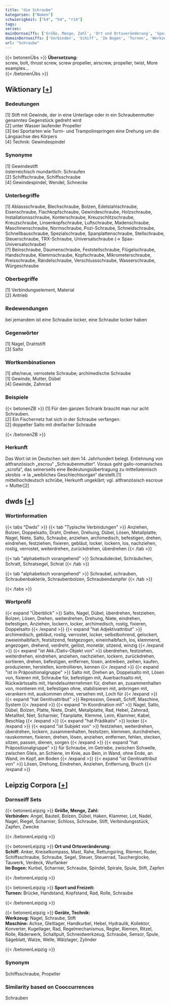 ```yaml
---
title: "die Schraube"
kategorien: ["Nomen"]
schwierigkeit: ["k4", "h4", "r14"]
tags:
series:
mainDornseiffs: ['Größe, Menge, Zahl', 'Ort und Ortsveränderung', 'Sport und Freizeit', 'Geräte, Technik']
domainDornseiffs: ['Verbinden', 'Schiff', 'Im Bogen', 'Turnen', 'Werkzeug', 'Maschine']
url: "Schraube"
---
```


{{< betonenÜbs >}}
**Übersetzung:**  
screw, bolt, thrust screw, screw propeller, airscrew, propeller, twist, More examples...  
{{< /betonenÜbs >}}

## Wiktionary [[+](https://de.wiktionary.org/wiki/Schraube)]

### Bedeutungen
[1] Stift mit Gewinde, der in eine Unterlage oder in ein Schraubenmutter genanntes Gegenstück gedreht wird  
[2] unter Wasser laufender Propeller  
[3] bei Sportarten wie Turm- und Trampolinspringen eine Drehung um die Längsachse des Körpers  
[4] Technik: Gewindespindel  

### Synonyme
[1] Gewindestift  
österreichisch mundartlich: Schraufen  
[2] Schiffschraube, Schiffsschraube  
[4] Gewindespindel, Wendel, Schnecke  

### Unterbegriffe
[1] Ablassschraube, Blechschraube, Bolzen, Edelstahlschraube, Eisenschraube, Flachkopfschraube, Gewindeschraube, Holzschraube, Installationsschraube, Konterschraube, Kreuzschlitzschraube, Kreuzschraube, Linsenkopfschraube, Luftschraube, Madenschraube, Maschinenschraube, Normschraube, Pozi-Schraube, Schneidschraube, Schnellbauschraube, Spezialschraube, Spanplattenschraube, Stellschraube, Steuerschraube, TRX-Schraube, Universalschraube (→ Spax-Universalschraube)  
[?] Beinschraube, Daumenschraube, Feststellschraube, Flügelschraube, Handschraube, Klemmschraube, Kopfschraube, Mikrometerschraube, Preisschraube, Rändelschraube, Verschlussschraube, Wasserschraube, Würgeschraube  

### Oberbegriffe
[1] Verbindungselement, Material  
[2] Antrieb  

### Redewendungen
bei jemandem ist eine Schraube locker, eine Schraube locker haben  

### Gegenwörter
[1] Nagel, Drahtstift  
[3] Salto  

### Wortkombinationen
[1] alte/neue, verrostete Schraube; archimedische Schraube  
[1] Gewinde, Mutter, Dübel  
[4] Gewinde, Zahnrad  

### Beispiele
{{< betonenZB >}}
[1] Für den ganzen Schrank braucht man nur acht Schrauben.  
[2] Ein Fischernetz hat sich in der Schraube verfangen.  
[2] doppelter Salto mit dreifacher Schraube  

{{< /betonenZB >}}
### Herkunft
Das Wort ist im Deutschen seit dem 14. Jahrhundert belegt. Entlehnung von altfranzösisch „escrou“ „Schraubenmutter“. Voraus geht gallo-romanisches „scrofa“, das seinerseits eine Bedeutungsübertragung zu mittellateinisch skrobis → la „weibliches Geschlechtsorgan“ darstellt.[1]  
mittelhochdeutsch schrūbe, Herkunft ungeklärt; vgl. altfranzösisch escroue = Mutter[2]  



## dwds [[+](https://www.dwds.de/wb/Schraube)]

### Wortinformation
{{< tabs "Dwds" >}}
{{< tab "Typische Verbindungen" >}}
Anziehen, Bolzen, Doppelsalto, Draht, Drehen, Drehung, Dübel, Lösen, Metallplatte, Nagel, Niete, Salto, Schraube, anziehen, archimedisch, befestigen, drehen, eindrehen, festziehen, fixieren, gebläut, locker, lockern, los, nachziehen, rostig, verrostet, weiterdrehen, zurückdrehen, überdrehen
{{< /tab >}}

{{< tab "alphabetisch vorangehend" >}}
Schraubdeckel, Schräubchen, Schratt, Schratsegel, Schrat
{{< /tab >}}

{{< tab "alphabetisch vorangehend" >}}
Schraubel, schrauben, Schraubenbakterie, Schraubenbolzen, Schraubendampfer
{{< /tab >}}

{{< /tabs >}}

### Wortprofil
{{< expand "Überblick" >}} Salto, Nagel, Dübel, überdrehen, festziehen, Bolzen, Lösen, Drehen, weiterdrehen, Drehung, Niete, eindrehen, befestigen, Anziehen, lockern, locker, archimedisch, rostig, fixieren, Doppelsalto {{< /expand >}}
{{< expand "hat Adjektivattribut" >}} archimedisch, gebläut, rostig, verrostet, locker, selbstbohrend, gelockert, zweieinhalbfach, festsitzend, festgezogen, eineinhalbfach, los, klemmend, angezogen, drehend, verdreht, gelöst, monetär, sitzend, winzig {{< /expand >}}
{{< expand "ist Akk./Dativ-Objekt von" >}} überdrehen, festziehen, weiterdrehen, eindrehen, anziehen, nachziehen, lockern, zurückdrehen, sortieren, drehen, befestigen, entfernen, lösen, antreiben, zeihen, kaufen, produzieren, herstellen, kontrollieren, kennen {{< /expand >}}
{{< expand "ist in Präpositionalgruppe" >}} Salto mit, Drehen an, Doppelsalto mit, Lösen von, fixieren mit, Schraube für, befestigen mit, Auerbachsalto mit, Rückwärtssalto mit, Handelsunternehmen für, drehen an, zusammenhalten von, montieren mit, befestigen ohne, stabilisieren mit, anbringen mit, verankern mit, auskommen ohne, versehen mit, Loch für {{< /expand >}}
{{< expand "hat Genitivattribut" >}} Repression, Gewalt, Schiff, Maschine, System {{< /expand >}}
{{< expand "in Koordination mit" >}} Nagel, Salto, Dübel, Bolzen, Platte, Niete, Draht, Metallplatte, Rad, Hebel, Zahnrad, Metallteil, Niet, Scharnier, Titanplatte, Klemme, Leim, Klammer, Kabel, Beschlag {{< /expand >}}
{{< expand "hat Prädikativ" >}} locker {{< /expand >}}
{{< expand "ist Subjekt von" >}} festziehen, weiterdrehen, überdrehen, lockern, zusammenhalten, festsitzen, klemmen, durchdrehen, rauskommen, fixieren, drehen, lösen, anziehen, entfernen, fehlen, stecken, sitzen, passen, dienen, sorgen {{< /expand >}}
{{< expand "hat Präpositionalgruppe" >}} für Schraube, im Getriebe, zwischen Schwelle, zwischen Gleis, an Schiene, im Knie, aus Bein, in Wand, ohne Ende, an Wand, im Kopf, am Boden {{< /expand >}}
{{< expand "ist Genitivattribut von" >}} Lösen, Drehung, Eindrehen, Anziehen, Entfernung, Bruch {{< /expand >}}

## Leipzig Corpora [[+](https://corpora.uni-leipzig.de/en/res?word=Schraube&corpusId=deu_newscrawl-public_2018)]

### Dornseiff Sets
{{< betonenLeipzig >}}
**Größe, Menge, Zahl:**  
**Verbinden:** Angel, Bauteil, Bolzen, Dübel, Haken, Klammer, Lot, Nadel, Nagel, Riegel, Scharnier, Schloss, Schraube, Stift, Verbindungsstück, Zapfen, Zwecke  

{{< /betonenLeipzig >}}


{{< betonenLeipzig >}}
**Ort und Ortsveränderung:**  
**Schiff:** Anker, Kreiselkompass, Mast, Rahe, Rettungsring, Riemen, Ruder, Schiffsschraube, Schraube, Segel, Steuer, Steuerrad, Taucherglocke, Tauwerk, Verdeck, Wurfanker  
**Im Bogen:** Kurbel, Scharnier, Schraube, Spindel, Spirale, Spule, Stift, Zapfen  

{{< /betonenLeipzig >}}


{{< betonenLeipzig >}}
**Sport und Freizeit:**  
**Turnen:** Brücke, Handstand, Kopfstand, Rad, Rolle, Schraube  

{{< /betonenLeipzig >}}


{{< betonenLeipzig >}}
**Geräte, Technik:**  
**Werkzeug:** Nagel, Schraube, Stift  
**Maschine:** Achse, Gleitlager, Handkurbel, Hebel, Hydraulik, Kollektor, Konverter, Kugellager, Rad, Regelmechanismus, Regler, Riemen, Ritzel, Rolle, Räderwerk, Schaltpult, Schneidwerkzeug, Schraube, Sensor, Spule, Sägeblatt, Walze, Welle, Wälzlager, Zylinder  

{{< /betonenLeipzig >}}

### Synonym
Schiffsschraube, Propeller


### Similarity based on Cooccurrences
Schrauben

